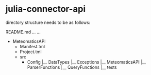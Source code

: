 # julia-connector-api

directory structure needs to be as follows:

README.md
...
...
- MeteomaticsAPI
  - Manifest.tml
  - Project.tml
  - src
    - Config
        |__ DataTypes
        |__ Exceptions
        |__ MeteomaticsAPI
        |__ ParserFunctions
        |__ QueryFunctions
        |__ tests
